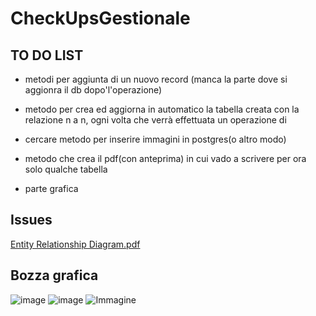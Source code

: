 # CheckUpsGestionale

## TO DO LIST

* metodi per aggiunta di un nuovo record (manca la parte dove si aggionra il db dopo'l'operazione)

* metodo per crea ed aggiorna in automatico la tabella creata con la relazione n a n, ogni volta che verrà effettuata un operazione di  
  
* cercare metodo per inserire immagini in postgres(o altro modo)

* metodo che crea il pdf(con anteprima) in cui vado a scrivere per ora solo qualche tabella

* parte grafica



## Issues



[Entity Relationship Diagram.pdf](https://github.com/Reme240400/CheckUpsGestionale/files/12409121/Entity.Relationship.Diagram.pdf)
## Bozza grafica
![image](https://github.com/Reme240400/CheckUpsGestionale/assets/123495144/97060dc4-bcc9-487f-9819-b06dc471902c)
![image](https://github.com/Reme240400/CheckUpsGestionale/assets/123495144/a3dd1621-d7e7-4491-8a9c-2ef09f3e9e3a)
![Immagine](https://github.com/Reme240400/CheckUpsGestionale/assets/123495144/b09f54ad-0287-4c77-a366-0347c34c7c5d)


